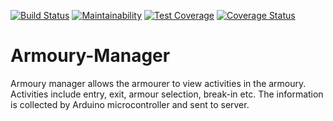 [![Build Status](https://travis-ci.com/rajeman/Armoury-Manager.svg?branch=develop)](https://travis-ci.com/rajeman/Armoury-Manager)
[![Maintainability](https://api.codeclimate.com/v1/badges/60b8982e8d4c32dbdf84/maintainability)](https://codeclimate.com/github/rajeman/Armoury-Manager/maintainability)
[![Test Coverage](https://api.codeclimate.com/v1/badges/60b8982e8d4c32dbdf84/test_coverage)](https://codeclimate.com/github/rajeman/Armoury-Manager/test_coverage)
[![Coverage Status](https://coveralls.io/repos/github/rajeman/Armoury-Manager/badge.svg?branch=develop)](https://coveralls.io/github/rajeman/Armoury-Manager?branch=develop)
# Armoury-Manager
Armoury manager allows the armourer to view activities in the armoury. Activities include entry, exit, armour selection, break-in etc. The information is collected by Arduino microcontroller and sent to server.
